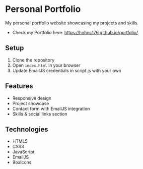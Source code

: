 # Personal Portfolio

My personal portfolio website showcasing my projects and skills.
- Check my Portfolio here: https://hnhnc176.github.io/portfolio/

## Setup
1. Clone the repository
2. Open `index.html` in your browser
3. Update EmailJS credentials in script.js with your own

## Features
- Responsive design
- Project showcase
- Contact form with EmailJS integration
- Skills & social links section

## Technologies
- HTML5
- CSS3
- JavaScript
- EmailJS
- BoxIcons
